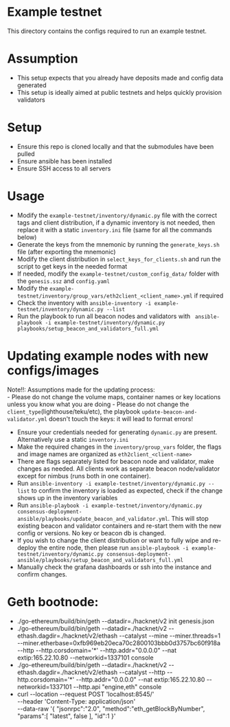 # Example testnet

This directory contains the configs required to run an example testnet. 

# Assumption
- This setup expects that you already have deposits made and config data generated
- This setup is ideally aimed at public testnets and helps quickly provision validators

# Setup
- Ensure this repo is cloned locally and that the submodules have been pulled
- Ensure ansible has been installed
- Ensure SSH access to all servers

# Usage
- Modify the `example-testnet/inventory/dynamic.py` file with the correct tags and client distribution, if a dynamic inventory
is not needed, then replace it with a static `inventory.ini` file (same for all the commands below)
- Generate the keys from the mnemonic by running the `generate_keys.sh` file (after exporting the mnemonic)
- Modify the client distribution in `select_keys_for_clients.sh` and run the script to get keys in the needed format
- If needed, modify the `example-testnet/custom_config_data/` folder with the `genesis.ssz` and `config.yaml`
- Modify the `example-testnet/inventory/group_vars/eth2client_<client_name>.yml` if required
- Check the inventory with `ansible-inventory -i example-testnet/inventory/dynamic.py --list`
- Run the playbook to run all beacon nodes and validators with ` ansible-playbook -i example-testnet/inventory/dynamic.py playbooks/setup_beacon_and_validators_full.yml`

# Updating example nodes with new configs/images
Note!!: Assumptions made for the updating process:  
    - Please do not change the volume maps, container names or key locations unless you know what you are doing
    - Please do not change the `client_type`(lighthouse/teku/etc), the playbook `update-beacon-and-validator.yml` doesn't
touch the keys: it will lead to format errors!

- Ensure your credentials needed for generating `dynamic.py` are present. Alternatively use a static `inventory.ini`
- Make the required changes in the `inventory/group_vars` folder, the flags and image names are organized as `eth2client_<client-name>` 
- There are flags separately listed for beacon node and validator, make changes as needed. All clients work as separate
beacon node/validator except for nimbus (runs both in one container). 
- Run `ansible-inventory -i example-testnet/inventory/dynamic.py --list` to confirm the inventory is loaded as expected,
check if the change shows up in the inventory variables
- Run `ansible-playbook -i example-testnet/inventory/dynamic.py consensus-deployment-ansible/playbooks/update_beacon_and_validator.yml`. 
This will stop existing beacon and validator containers and re-start them with the new config or versions. No key or beacon db is changed.
- If you wish to change the client distribution or want to fully wipe and re-deploy the entire node, then please run 
`ansible-playbook -i example-testnet/inventory/dynamic.py consensus-deployment-ansible/playbooks/setup_beacon_and_validators_full.yml`
- Manually check the grafana dashboards or ssh into the instance and confirm changes. 

# Geth bootnode:
- ./go-ethereum/build/bin/geth --datadir=./hacknet/v2 init genesis.json
- ./go-ethereum/build/bin/geth --datadir=./hacknet/v2 --ethash.dagdir=./hacknet/v2/ethash --catalyst --mine --miner.threads=1 --miner.etherbase=0xfb969eb20eca70c2800103bbb0d3757bc60f918a --http --http.corsdomain='*' --http.addr="0.0.0.0" --nat extip:165.22.10.80 --networkid=1337101 console
- ./go-ethereum/build/bin/geth --datadir=./hacknet/v2 --ethash.dagdir=./hacknet/v2/ethash --catalyst  --http --http.corsdomain='*' --http.addr="0.0.0.0" --nat extip:165.22.10.80 --networkid=1337101 --http.api "engine,eth" console
- curl --location --request POST 'localhost:8545/' \
   --header 'Content-Type: application/json' \
   --data-raw '{
   "jsonrpc":"2.0",
   "method":"eth_getBlockByNumber",
   "params":[
   "latest",
   false
   ],
   "id":1
   }'